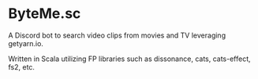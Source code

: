 # ByteMe.sc
A Discord bot to search video clips from movies and TV leveraging getyarn.io.

Written in Scala utilizing FP libraries such as dissonance, cats, cats-effect, fs2, etc.

